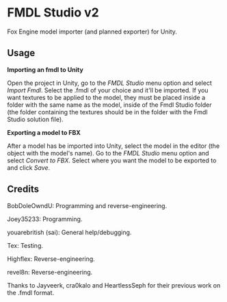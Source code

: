 # FMDL Studio v2
Fox Engine model importer (and planned exporter) for Unity.

## Usage

**Importing an fmdl to Unity**

Open the project in Unity, go to the *FMDL Studio* menu option and select *Import Fmdl*. Select the .fmdl of your choice and it'll be imported. If you want textures to be applied to the model, they must be placed inside a folder with the same name as the model, inside of the Fmdl Studio folder (the folder containing the textures should be in the folder with the Fmdl Studio solution file).

**Exporting a model to FBX**

After a model has be imported into Unity, select the model in the editor (the object with the model's name). Go to the *FMDL Studio* menu option and select *Convert to FBX*. Select where you want the model to be exported to and click *Save*.

## Credits
BobDoleOwndU: Programming and reverse-engineering.

Joey35233: Programming.

youarebritish (sai): General help/debugging.

Tex: Testing.

Highflex: Reverse-engineering.

revel8n: Reverse-engineering.

Thanks to Jayveerk, cra0kalo and HeartlessSeph for their previous work on the .fmdl format.
